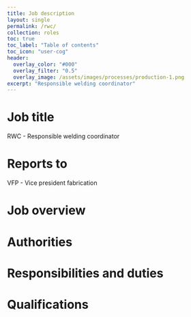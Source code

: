 ```yaml
---
title: Job description
layout: single
permalink: /rwc/
collection: roles
toc: true
toc_label: "Table of contents"
toc_icon: "user-cog"
header:
  overlay_color: "#000"
  overlay_filter: "0.5"
  overlay_image: /assets/images/processes/production-1.png
excerpt: "Responsible welding coordinator"
---
```

# Job title
RWC - Responsible welding coordinator

# Reports to
VFP - Vice president fabrication

# Job overview

# Authorities

# Responsibilities and duties

# Qualifications
